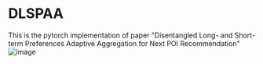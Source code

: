 # DLSPAA
This is the pytorch implementation of paper "Disentangled Long- and Short-term Preferences Adaptive Aggregation for Next POI Recommendation"
![image](https://github.com/user-attachments/assets/1f4df2ee-6444-4c07-8a9d-0fca62ece0fb)


